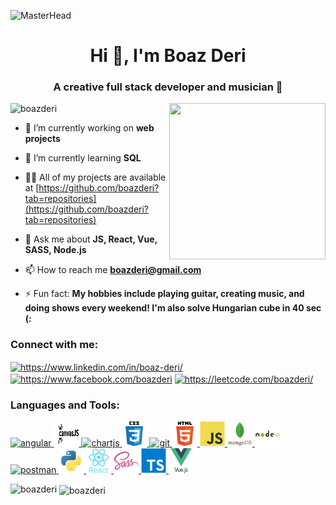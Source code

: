 ![MasterHead](https://res.cloudinary.com/boaz-sunday-proj/image/upload/v1674409696/wcqywfx7cufowhjrnick.png)
<h1 align="center">Hi 👋, I'm Boaz Deri</h1>
<h3 align="center">A creative full stack developer and musician 🎸</h3>

  <img align="right" src="https://media0.giphy.com/media/usXZmmgP9Z7kf39fnq/giphy.gif?cid=ecf05e470ay42nfhqayqw0p54vvrgaagalbkoyggbg5lgrjm&rid=giphy.gif&ct=g" height="250" width="250" alt="">

<p align="left"> <img src="https://komarev.com/ghpvc/?username=boazderi&label=Profile%20views&color=0e75b6&style=flat" alt="boazderi" /> </p>

- 🔭 I’m currently working on **web projects**

- 🌱 I’m currently learning **SQL**

- 👨‍💻 All of my projects are available at [https://github.com/boazderi?tab=repositories](https://github.com/boazderi?tab=repositories)

- 💬 Ask me about **JS, React, Vue, SASS, Node.js**

- 📫 How to reach me **boazderi@gmail.com**

- ⚡ Fun fact: **My hobbies include playing guitar, creating music, and doing shows every weekend! I'm also solve Hungarian cube in 40 sec (:**

<h3 align="left">Connect with me:</h3>
<p align="left">
<a href="https://www.linkedin.com/in/boaz-deri/" target="blank"><img align="center" src="https://raw.githubusercontent.com/rahuldkjain/github-profile-readme-generator/master/src/images/icons/Social/linked-in-alt.svg" alt="https://www.linkedin.com/in/boaz-deri/" height="30" width="40" /></a>
<a href="https://www.facebook.com/boazderi" target="blank"><img align="center" src="https://raw.githubusercontent.com/rahuldkjain/github-profile-readme-generator/master/src/images/icons/Social/facebook.svg" alt="https://www.facebook.com/boazderi" height="30" width="40" /></a>
<a href="https://leetcode.com/boazderi/" target="blank"><img align="center" src="https://raw.githubusercontent.com/rahuldkjain/github-profile-readme-generator/master/src/images/icons/Social/leet-code.svg" alt="https://leetcode.com/boazderi/" height="30" width="40" /></a>
</p>

<h3 align="left">Languages and Tools:</h3>
<p align="left"> <a href="https://angular.io" target="_blank" rel="noreferrer"> <img src="https://angular.io/assets/images/logos/angular/angular.svg" alt="angular" width="40" height="40"/> </a> <a href="https://canvasjs.com" target="_blank" rel="noreferrer"> <img src="https://raw.githubusercontent.com/Hardik0307/Hardik0307/master/assets/canvasjs-charts.svg" alt="canvasjs" width="40" height="40"/> </a> <a href="https://www.chartjs.org" target="_blank" rel="noreferrer"> <img src="https://www.chartjs.org/media/logo-title.svg" alt="chartjs" width="40" height="40"/> </a> <a href="https://www.w3schools.com/css/" target="_blank" rel="noreferrer"> <img src="https://raw.githubusercontent.com/devicons/devicon/master/icons/css3/css3-original-wordmark.svg" alt="css3" width="40" height="40"/> </a> <a href="https://git-scm.com/" target="_blank" rel="noreferrer"> <img src="https://www.vectorlogo.zone/logos/git-scm/git-scm-icon.svg" alt="git" width="40" height="40"/> </a> <a href="https://www.w3.org/html/" target="_blank" rel="noreferrer"> <img src="https://raw.githubusercontent.com/devicons/devicon/master/icons/html5/html5-original-wordmark.svg" alt="html5" width="40" height="40"/> </a> <a href="https://developer.mozilla.org/en-US/docs/Web/JavaScript" target="_blank" rel="noreferrer"> <img src="https://raw.githubusercontent.com/devicons/devicon/master/icons/javascript/javascript-original.svg" alt="javascript" width="40" height="40"/> </a> <a href="https://www.mongodb.com/" target="_blank" rel="noreferrer"> <img src="https://raw.githubusercontent.com/devicons/devicon/master/icons/mongodb/mongodb-original-wordmark.svg" alt="mongodb" width="40" height="40"/> </a> <a href="https://nodejs.org" target="_blank" rel="noreferrer"> <img src="https://raw.githubusercontent.com/devicons/devicon/master/icons/nodejs/nodejs-original-wordmark.svg" alt="nodejs" width="40" height="40"/> </a> <a href="https://postman.com" target="_blank" rel="noreferrer"> <img src="https://www.vectorlogo.zone/logos/getpostman/getpostman-icon.svg" alt="postman" width="40" height="40"/> </a> <a href="https://www.python.org" target="_blank" rel="noreferrer"> <img src="https://raw.githubusercontent.com/devicons/devicon/master/icons/python/python-original.svg" alt="python" width="40" height="40"/> </a> <a href="https://reactjs.org/" target="_blank" rel="noreferrer"> <img src="https://raw.githubusercontent.com/devicons/devicon/master/icons/react/react-original-wordmark.svg" alt="react" width="40" height="40"/> </a> <a href="https://sass-lang.com" target="_blank" rel="noreferrer"> <img src="https://raw.githubusercontent.com/devicons/devicon/master/icons/sass/sass-original.svg" alt="sass" width="40" height="40"/> </a> <a href="https://www.typescriptlang.org/" target="_blank" rel="noreferrer"> <img src="https://raw.githubusercontent.com/devicons/devicon/master/icons/typescript/typescript-original.svg" alt="typescript" width="40" height="40"/> </a> <a href="https://vuejs.org/" target="_blank" rel="noreferrer"> <img src="https://raw.githubusercontent.com/devicons/devicon/master/icons/vuejs/vuejs-original-wordmark.svg" alt="vuejs" width="40" height="40"/> </a> </p>

<p><img align="left" src="https://github-readme-stats.vercel.app/api/top-langs?username=boazderi&show_icons=true&locale=en&layout=compact" alt="boazderi" /></p>

<p>&nbsp;<img align="center" src="https://github-readme-stats.vercel.app/api?username=boazderi&show_icons=true&locale=en" alt="boazderi" /></p>
